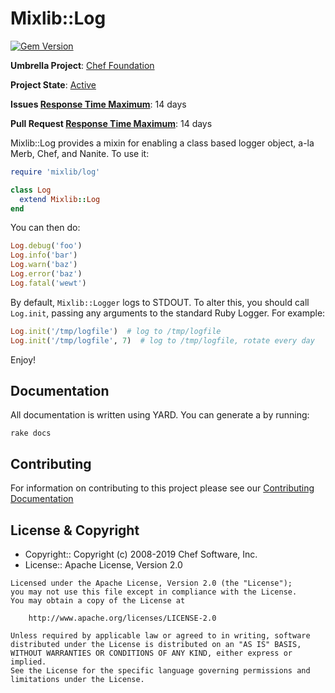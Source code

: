 # Mixlib::Log

[![Gem Version](https://badge.fury.io/rb/mixlib-log.svg)](https://badge.fury.io/rb/mixlib-log)

**Umbrella Project**: [Chef Foundation](https://github.com/chef/chef-oss-practices/blob/master/projects/chef-foundation.md)

**Project State**: [Active](https://github.com/chef/chef-oss-practices/blob/master/repo-management/repo-states.md#active)

**Issues [Response Time Maximum](https://github.com/chef/chef-oss-practices/blob/master/repo-management/repo-states.md)**: 14 days

**Pull Request [Response Time Maximum](https://github.com/chef/chef-oss-practices/blob/master/repo-management/repo-states.md)**: 14 days

Mixlib::Log provides a mixin for enabling a class based logger object, a-la Merb, Chef, and Nanite. To use it:

```ruby
require 'mixlib/log'

class Log
  extend Mixlib::Log
end
```

You can then do:

```ruby
Log.debug('foo')
Log.info('bar')
Log.warn('baz')
Log.error('baz')
Log.fatal('wewt')
```

By default, `Mixlib::Logger` logs to STDOUT. To alter this, you should call `Log.init`, passing any arguments to the standard Ruby Logger. For example:

```ruby
Log.init('/tmp/logfile')  # log to /tmp/logfile
Log.init('/tmp/logfile', 7)  # log to /tmp/logfile, rotate every day
```

Enjoy!

## Documentation

All documentation is written using YARD. You can generate a by running:

```
rake docs
```

## Contributing

For information on contributing to this project please see our [Contributing Documentation](https://github.com/chef/chef/blob/master/CONTRIBUTING.md)

## License & Copyright

- Copyright:: Copyright (c) 2008-2019 Chef Software, Inc.
- License:: Apache License, Version 2.0

```text
Licensed under the Apache License, Version 2.0 (the "License");
you may not use this file except in compliance with the License.
You may obtain a copy of the License at

    http://www.apache.org/licenses/LICENSE-2.0

Unless required by applicable law or agreed to in writing, software
distributed under the License is distributed on an "AS IS" BASIS,
WITHOUT WARRANTIES OR CONDITIONS OF ANY KIND, either express or implied.
See the License for the specific language governing permissions and
limitations under the License.
```
